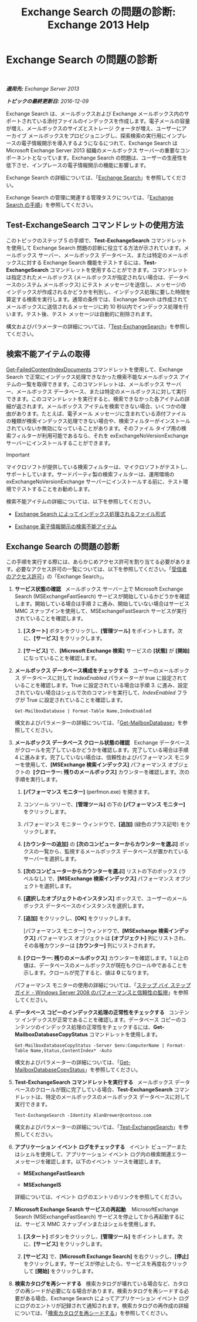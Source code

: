 ﻿---
title: 'Exchange Search の問題の診断: Exchange 2013 Help'
TOCTitle: Exchange Search の問題の診断
ms:assetid: 8cfa26f4-ccf0-42dd-8570-67018188b4e8
ms:mtpsurl: https://technet.microsoft.com/ja-jp/library/Bb123701(v=EXCHG.150)
ms:contentKeyID: 52057830
ms.date: 04/24/2018
mtps_version: v=EXCHG.150
ms.translationtype: HT
---

# Exchange Search の問題の診断

 

_**適用先:** Exchange Server 2013_

_**トピックの最終更新日:** 2016-12-09_

Exchange Search は、メールボックスおよび Exchange メールボックス内のサポートされている添付ファイルのインデックスを作成します。電子メールの容量が増え、メールボックスのサイズとストレージ クォータが増え、ユーザーにアーカイブ メールボックスをプロビジョニングし、探索検索の実行用にインプレースの電子情報開示を導入するようになるにつれて、Exchange Search は Microsoft Exchange Server 2013 組織のメールボックス サーバーの重要なコンポーネントとなっています。Exchange Search の問題は、ユーザーの生産性を低下させ、インプレースの電子情報開示の機能に影響します。

Exchange Search の詳細については、「[Exchange Search](exchange-search-exchange-2013-help.md)」を参照してください。

Exchange Search の管理に関連する管理タスクについては、「[Exchange Search の手順](exchange-search-procedures-exchange-2013-help.md)」を参照してください。

## Test-ExchangeSearch コマンドレットの使用方法

このトピックのステップ 5 の手順で、**Test-ExchangeSearch** コマンドレットを使用して Exchange Search 問題の診断に役立てる方法が示されています。メールボックス サーバー、メールボックス データベース、または特定のメールボックスに対する Exchange Search 機能をテストするには、**Test-ExchangeSearch** コマンドレットを使用することができます。コマンドレットは指定されたメールボックス (メールボックスが指定されない場合は、データベースのシステム メールボックス) にテスト メッセージを送信し、メッセージのインデックスが作成されるかどうかを判別し、インデックス処理に要した時間を算定する検索を実行します。通常の条件では、Exchange Search は作成されてメールボックスに送信されるメッセージに約 10 秒以内でインデックス処理を行います。テスト後、テスト メッセージは自動的に削除されます。

構文およびパラメーターの詳細については、「[Test-ExchangeSearch](https://technet.microsoft.com/ja-jp/library/bb124733\(v=exchg.150\))」を参照してください。

## 検索不能アイテムの取得

[Get-FailedContentIndexDocuments](https://technet.microsoft.com/ja-jp/library/dd351154\(v=exchg.150\)) コマンドレットを使用して、Exchange Search で正常にインデックス処理できなかった検索不能なメールボックス アイテムの一覧を取得できます。このコマンドレットは、メールボックス サーバー、メールボックス データベース、または特定のメールボックスに対して実行できます。このコマンドレットを実行すると、検索できなかった各アイテムの詳細が返されます。メールボックス アイテムを検索できない場合、いくつかの理由があります。たとえば、電子メール メッセージに含まれている添付ファイルの種類が検索インデックス処理できない場合や、検索フィルターがインストールされていないか無効になっていることがあります。そのファイル タイプ用の検索フィルターが利用可能であるなら、それを exExchangeNoVersionExchange サーバーにインストールすることができます。


> [!IMPORTANT]
> マイクロソフトが提供している検索フィルターは、マイクロソフトがテストし、サポートしています。サードパーティ製の検索フィルターは、運用環境の exExchangeNoVersionExchange サーバーにインストールする前に、テスト環境でテストすることをお勧めします。



検索不能アイテムの詳細については、以下を参照してください。

  - [Exchange Search によってインデックス処理されるファイル形式](file-formats-indexed-by-exchange-search-exchange-2013-help.md)

  - [Exchange 電子情報開示の検索不能アイテム](unsearchable-items-in-exchange-ediscovery-exchange-2013-help.md)

## Exchange Search の問題の診断

この手順を実行する際には、あらかじめアクセス許可を割り当てる必要があります。必要なアクセス許可の一覧については、以下を参照してください。「[受信者のアクセス許可](recipients-permissions-exchange-2013-help.md)」の「Exchange Search」。

1.  **サービス状態の確認**   メールボックス サーバー上で Microsoft Exchange Search (MSExchangeFastSearch) サービスが開始しているかどうかを確認します。開始している場合は手順 2 に進み、開始していない場合はサービス MMC スナップインを使用して、MSExchangeFastSearch サービスが実行されていることを確認します。
    
    1.  **\[スタート\]** ボタンをクリックし、**\[管理ツール\]** をポイントします。次に、**\[サービス\]** をクリックします。
    
    2.  **\[サービス\]** で、**\[Microsoft Exchange 検索\]** サービスの **\[状態\]** が **\[開始\]** になっていることを確認します。

2.  **メールボックス データベース構成をチェックする**   ユーザーのメールボックス データベースに対して *IndexEnabled* パラメーターが true に設定されていることを確認します。True に設定されている場合は手順 3. に進み、設定されていない場合はシェルで次のコマンドを実行して、*IndexEnabled* フラグが True に設定されていることを確認します。
    
        Get-MailboxDatabase | Format-Table Name,IndexEnabled
    
    構文およびパラメーターの詳細については、「[Get-MailboxDatabase](https://technet.microsoft.com/ja-jp/library/bb124924\(v=exchg.150\))」を参照してください。

3.  **メールボックス データベース クロール状態の確認**   Exchange データベースがクロールを完了しているかどうかを確認します。完了している場合は手順 4 に進みます。完了していない場合は、信頼性およびパフォーマンス モニターを使用して、**\[MSExchange 検索インデックス\]** パフォーマンス オブジェクトの  **\[クローラー: 残りのメールボックス\]** カウンターを確認します。次の手順を実行します。
    
    1.  **\[パフォーマンス モニター\]** (perfmon.exe) を開きます。
    
    2.  コンソール ツリーで、**\[管理ツール\]** の下の **\[パフォーマンス モニター\]** をクリックします。
    
    3.  パフォーマンス モニター ウィンドウで、**\[追加\]** (緑色のプラス記号) をクリックします。
    
    4.  **\[カウンターの追加\]** の **\[次のコンピューターからカウンターを選ぶ\]** ボックスの一覧から、監視するメールボックス データベースが置かれているサーバーを選択します。
    
    5.  **\[次のコンピューターからカウンターを選ぶ\]** リストの下のボックス (ラベルなし) で、**\[MSExchange 検索インデックス\]** パフォーマンス オブジェクトを選択します。
    
    6.  **\[選択したオブジェクトのインスタンス\]** ボックスで、ユーザーのメールボックス データベースのインスタンスを選択します。
    
    7.  **\[追加\]** をクリックし、**\[OK\]** をクリックします。
        
        \[パフォーマンス モニター\] ウィンドウで、**\[MSExchange 検索インデックス\]** パフォーマンス オブジェクトは **\[オブジェクト\]** 列にリストされ、その各種カウンターは **\[カウンター\]** 列にリストされます。
    
    8.  **\[クローラー: 残りのメールボックス\]** カウンターを確認します。1 以上の値は、データベースのメールボックスが現在もクロール中であることを示します。クロールが完了すると、値は **0** になります。
    
    パフォーマンス モニターの使用の詳細については、「[ステップ バイ ステップ ガイド - Windows Server 2008 のパフォーマンスと信頼性の監視](https://go.microsoft.com/fwlink/p/?linkid=178005)」を参照してください。

4.  **データベース コピーのインデックス処理の正常性をチェックする**   コンテンツ インデックスが正常であることを確認します。データベース コピーのコンテンツのインデックス処理の正常性をチェックするには、**Get-MailboxDatabaseCopyStatus** コマンドレットを使用します。
    
        Get-MailboxDatabaseCopyStatus -Server $env:ComputerName | Format-Table Name,Status,ContentIndex* -Auto
    
    構文およびパラメーターの詳細については、「[Get-MailboxDatabaseCopyStatus](https://technet.microsoft.com/ja-jp/library/dd298044\(v=exchg.150\))」を参照してください。

5.  **Test-ExchangeSearch コマンドレットを実行する**   メールボックス データベースのクロールが既に完了している場合、**Test-ExchangeSearch** コマンドレットは、特定のメールボックスのメールボックス データベースに対して実行できます。
    
        Test-ExchangeSearch -Identity AlanBrewer@contoso.com
    
    構文およびパラメーターの詳細については、「[Test-ExchangeSearch](https://technet.microsoft.com/ja-jp/library/bb124733\(v=exchg.150\))」を参照してください。

6.  **アプリケーション イベント ログをチェックする**   イベント ビューアーまたはシェルを使用して、アプリケーション イベント ログ内の検索関連エラー メッセージを確認します。以下のイベント ソースを確認します。
    
      - **MSExchangeFastSearch**
    
      - **MSExchangeIS**
    
    詳細については、イベント ログのエントリのリンクを参照してください。

7.  **Microsoft Exchange Search サービスの再起動**    MicrosoftExchange Search (MSExchangeFastSearch) サービスを停止してから再起動するには、サービス MMC スナップインまたはシェルを使用します。
    
    1.  **\[スタート\]** ボタンをクリックし、**\[管理ツール\]** をポイントします。次に、**\[サービス\]** をクリックします。
    
    2.  **\[サービス\]** で、**\[Microsoft Exchange Search\]** を右クリックし、**\[停止\]** をクリックします。サービスが停止したら、サービスを再度右クリックして **\[開始\]** をクリックします。

8.  **検索カタログを再シードする**   検索カタログが壊れている場合など、カタログの再シードが必要になる場合があります。検索カタログを再シードする必要がある場合、Exchange Search によってアプリケーション イベント ログにログのエントリが記録されて通知されます。検索カタログの再作成の詳細については、「[検索カタログを再シードする](reseed-the-search-catalog-exchange-2013-help.md)」を参照してください。

